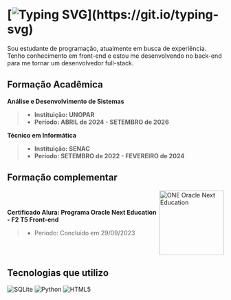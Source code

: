 # [![Typing SVG](https://readme-typing-svg.demolab.com?font=Montserrat&weight=600&size=30&duration=1000&pause=1000&background=72DFFF00&width=435&lines=Ol%C3%A1%2C+me+chamo+Williams+!)](https://git.io/typing-svg)

<p>
Sou estudante de programação, atualmente em busca de experiência. Tenho conhecimento em front-end e estou me desenvolvendo no back-end para me tornar um desenvolvedor full-stack.
</p>

## Formação Acadêmica

**Análise e Desenvolvimento de Sistemas**
> - **Instituição: UNOPAR**
> - **Período: ABRIL de 2024 - SETEMBRO de 2026**

**Técnico em Informática**
> - **Instituição: SENAC**
> - **Período: SETEMBRO de 2022 - FEVEREIRO de 2024**

## Formação complementar

<div style="display: flex; align-items: center;">

<div>

<strong>Certificado Alura: Programa Oracle Next Education - F2 T5 Front-end</strong>
> - Período: Concluído em 29/09/2023

</div>
<img width='150' src="https://d335luupugsy2.cloudfront.net/cms%2Ffiles%2F10224%2F1671211659Prancheta_4.png?utm_campaign=alura_latam_-_challenge_email_projeto_3_br&utm_medium=email&utm_source=RD+Station" alt="ONE Oracle Next Education"/>

</div>

## Tecnologias que utilizo
<div style="display: inline-block">
    <img src="https://img.shields.io/badge/sqlite-%2307405e.svg?style=for-the-badge&logo=sqlite&logoColor=white" alt="SQLite">
    <img src="https://img.shields.io/badge/python-3670A0?style=for-the-badge&logo=python&logoColor=ffdd54" alt="Python">
    <img src="https://img.shields.io/badge/html5-%23E34F26.svg?style=for-the-badge&logo=html5&logoColor=white" alt="HTML5">
</div>
